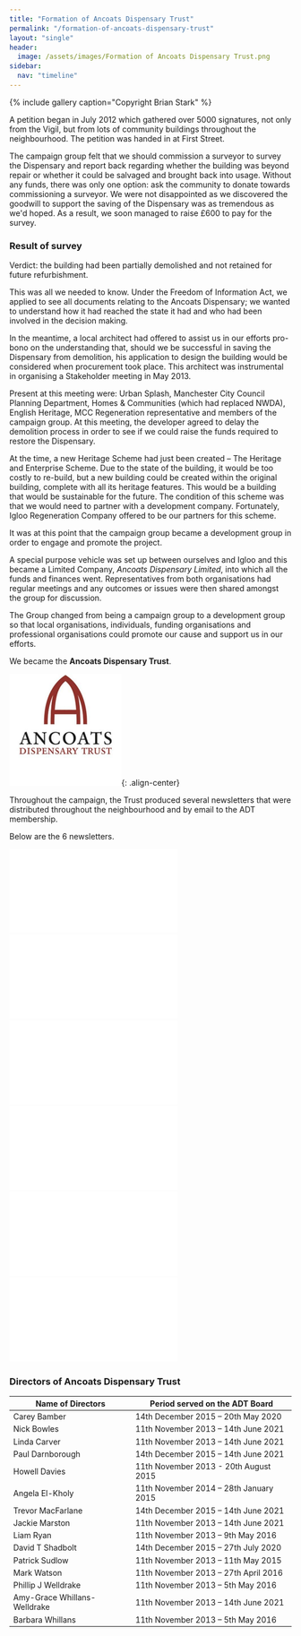 ```yaml
---
title: "Formation of Ancoats Dispensary Trust"
permalink: "/formation-of-ancoats-dispensary-trust"
layout: "single"
header:
  image: /assets/images/Formation of Ancoats Dispensary Trust.png
sidebar:
  nav: "timeline"
---
```


{% include gallery caption="Copyright Brian Stark" %}

A petition began in July 2012 which gathered over 5000 signatures, not only from the Vigil, but from lots of community buildings throughout the neighbourhood.  The petition was handed in at First Street.   

The campaign group felt that we should commission a surveyor to survey the Dispensary and report back regarding whether the building was beyond repair or whether it could be salvaged and brought back into usage.  Without any funds, there was only one option: ask the community to donate towards commissioning a surveyor.  We were not disappointed as we discovered the goodwill to support the saving of the Dispensary was as tremendous as we'd hoped. As a result, we soon managed to raise £600 to pay for the survey. 

### Result of survey 

Verdict: the building had been partially demolished and not retained for future refurbishment.

This was all we needed to know. Under the Freedom of Information Act, we applied to see all documents relating to the Ancoats Dispensary; we wanted to understand how it had reached the state it had and who had been involved in the decision making.

In the meantime, a local architect had offered to assist us in our efforts pro-bono on the understanding that, should we be successful in saving the Dispensary from demolition, his application to design the building would be considered when procurement took place.  This architect was instrumental in organising a Stakeholder meeting in May 2013.

Present at this meeting were: Urban Splash, Manchester City Council Planning Department, Homes & Communities (which had replaced NWDA), English Heritage, MCC Regeneration representative and members of the campaign group. At this meeting, the developer agreed to delay the demolition process in order to see if we could raise the funds required to restore the Dispensary.

At the time, a new Heritage Scheme had just been created – The Heritage and Enterprise Scheme.  Due to the state of the building, it would be too costly to re-build, but a new building could be created within the original building, complete with all its heritage features. This would be a building that would be sustainable for the future.  The condition of this scheme was that we would need to partner with a development company. Fortunately, Igloo Regeneration Company offered to be our partners for this scheme. 

It was at this point that the campaign group became a development group in order to engage and promote the project.

A special purpose vehicle was set up between ourselves and Igloo and this became a Limited Company, *Ancoats Dispensary Limited*, into which all the funds and finances went.  Representatives from both organisations had regular meetings and any outcomes or issues were then shared amongst the group for discussion. 

The Group changed from being a campaign group to a development group so that local organisations, individuals, funding organisations and professional organisations could promote our cause and support us in our efforts.  

We became the **Ancoats Dispensary Trust**. 

<img src="assets/images/flickr/formation-of-ancoats-dispensary-trust/logo.jpg" width="200" height="200">{: .align-center}

Throughout the campaign, the Trust produced several newsletters that were distributed throughout the neighbourhood and by email to the ADT membership.

Below are the 6 newsletters.

<embed src="assets/images/FINAL EDITION OF NEWSLETTER WINTER 2016.pdf" type="application/pdf">

<embed src="assets/images/ADT Newsletter Spring Summer edition 2015  Issue 4.pdf" type="application/pdf">

<embed src="assets/images/ADT Newsletter Winter edition 2014 Issue 3.pdf" type="application/pdf">

<embed src="assets/images/ADT Newsletter Winter edition 2015 No 5.pdf" type="application/pdf">

<embed src="assets/images/Autumn Newsletter 2014.pdf" type="application/pdf">

<embed src="assets/images/Summer Newsletter 2014 - Dispensary News.pdf" type="application/pdf">

### Directors of Ancoats Dispensary Trust

| Name of Directors  | Period served on the ADT Board |
| ------------- | ------------- |
| Carey Bamber | 14th December 2015 – 20th May 2020 |
| Nick Bowles | 11th November 2013 – 14th June 2021 |
| Linda Carver | 11th November 2013 – 14th June 2021 |
| Paul Darnborough | 14th December 2015 – 14th June 2021 |
| Howell Davies | 11th November 2013 - 20th August 2015 |
| Angela El-Kholy | 11th November 2014 – 28th January 2015 |
| Trevor MacFarlane | 14th December 2015 – 14th June 2021 |
| Jackie Marston | 11th November 2013 – 14th June 2021 |
| Liam Ryan | 11th November 2013 – 9th May 2016 |
| David T Shadbolt | 14th December 2015 – 27th July 2020 |
| Patrick Sudlow | 11th November 2013 – 11th May 2015 |
| Mark Watson | 11th November 2013 – 27th April 2016 |
| Phillip J Welldrake | 11th November 2013 – 5th May 2016 |
| Amy-Grace Whillans-Welldrake | 11th November 2013 – 14th June 2021 |
| Barbara Whillans | 11th November 2013 – 5th May 2016 |

